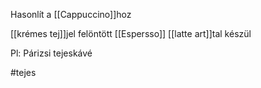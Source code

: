 Hasonlít a [[Cappuccino]]hoz

[[krémes tej]]jel felöntött [[Espersso]] 
[[latte art]]tal készül

Pl: Párizsi tejeskávé

#tejes 